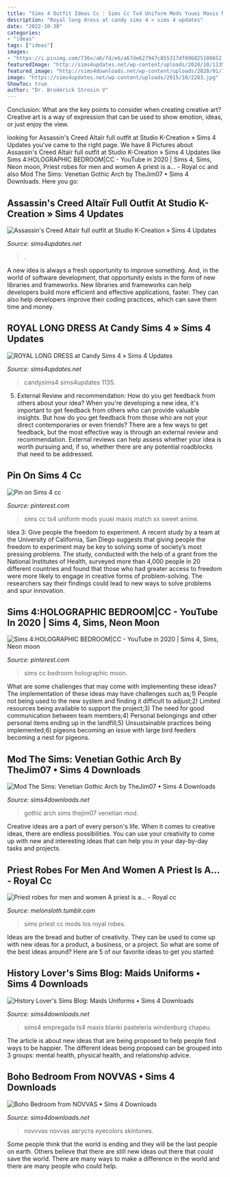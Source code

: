 ```yaml
---
title: "Sims 4 Outfit Ideas Cc : Sims Cc Ts4 Uniform Mods Yuuei Maxis Match Xx Sweet Anime"
description: "Royal long dress at candy sims 4 » sims 4 updates"
date: "2022-10-30"
categories:
- "ideas"
tags: ["ideas"]
images:
- "https://i.pinimg.com/736x/a6/7d/e6/a67de627947c855317df096825100652.jpg"
featuredImage: "http://sims4updates.net/wp-content/uploads/2020/10/1135-670x893.jpg"
featured_image: "http://sims4downloads.net/wp-content/uploads/2020/01/10019.jpg"
image: "https://sims4updates.net/wp-content/uploads/2015/10/2283.jpg"
ShowToc: true
author: "Dr. Broderick Strosin V"
---
```



Conclusion: What are the key points to consider when creating creative art?
Creative art is a way of expression that can be used to show emotion, ideas, or just enjoy the view.

	

		
looking for Assassin&#039;s Creed Altaïr full outfit at Studio K-Creation » Sims 4 Updates you've came to the right page. We have 8 Pictures about Assassin&#039;s Creed Altaïr full outfit at Studio K-Creation » Sims 4 Updates like Sims 4:HOLOGRAPHIC BEDROOM|CC - YouTube in 2020 | Sims 4, Sims, Neon moon, Priest robes for men and women A priest is a... - Royal cc and also Mod The Sims: Venetian Gothic Arch by TheJim07 • Sims 4 Downloads. Here you go:
		
    
## Assassin&#039;s Creed Altaïr Full Outfit At Studio K-Creation » Sims 4 Updates

<img loading=lazy src="https://sims4updates.net/wp-content/uploads/2015/10/2283.jpg" onerror="this.onerror=null;this.src='https://tse2.mm.bing.net/th?id=OIP.ErTn377Y941mCzTo1FR68gHaFj&amp;pid=15.1';" alt="Assassin&#039;s Creed Altaïr full outfit at Studio K-Creation » Sims 4 Updates">

_Source: sims4updates.net_

>. 

	

A new idea is always a fresh opportunity to improve something. And, in the world of software development, that opportunity exists in the form of new libraries and frameworks. New libraries and frameworks can help developers build more efficient and effective applications, faster. They can also help developers improve their coding practices, which can save them time and money.

    
## ROYAL LONG DRESS At Candy Sims 4 » Sims 4 Updates

<img loading=lazy src="http://sims4updates.net/wp-content/uploads/2020/10/1135-670x893.jpg" onerror="this.onerror=null;this.src='https://tse2.mm.bing.net/th?id=OIP.uSpNaeZ7_nVIiA0WqbwlaQHaJ3&amp;pid=15.1';" alt="ROYAL LONG DRESS at Candy Sims 4 » Sims 4 Updates">

_Source: sims4updates.net_

>candysims4 sims4updates 1135. 

	

5. External Review and recommendation: How do you get feedback from others about your idea?
When you're developing a new idea, it's important to get feedback from others who can provide valuable insights. But how do you get feedback from those who are not your direct contemporaries or even friends? There are a few ways to get feedback, but the most effective way is through an external review and recommendation. External reviews can help assess whether your idea is worth pursuing and, if so, whether there are any potential roadblocks that need to be addressed.

    
## Pin On Sims 4 Cc

<img loading=lazy src="https://i.pinimg.com/736x/1e/23/51/1e235127867c34f510bf92a9db2bb275.jpg" onerror="this.onerror=null;this.src='https://tse2.mm.bing.net/th?id=OIP.vLCsbjSVnJ40j4m3IykHywHaEY&amp;pid=15.1';" alt="Pin on Sims 4 cc">

_Source: pinterest.com_

>sims cc ts4 uniform mods yuuei maxis match xx sweet anime. 

	

Idea 3: Give people the freedom to experiment.
A recent study by a team at the University of California, San Diego suggests that giving people the freedom to experiment may be key to solving some of society’s most pressing problems. The study, conducted with the help of a grant from the National Institutes of Health, surveyed more than 4,000 people in 20 different countries and found that those who had greater access to freedom were more likely to engage in creative forms of problem-solving. The researchers say their findings could lead to new ways to solve problems and spur innovation.

    
## Sims 4:HOLOGRAPHIC BEDROOM|CC - YouTube In 2020 | Sims 4, Sims, Neon Moon

<img loading=lazy src="https://i.pinimg.com/736x/a6/7d/e6/a67de627947c855317df096825100652.jpg" onerror="this.onerror=null;this.src='https://tse1.mm.bing.net/th?id=OIP.AiXHJ_XUmUfo1qnW5_92BwHaEK&amp;pid=15.1';" alt="Sims 4:HOLOGRAPHIC BEDROOM|CC - YouTube in 2020 | Sims 4, Sims, Neon moon">

_Source: pinterest.com_

>sims cc bedroom holographic moon. 

	

What are some challenges that may come with implementing these ideas?
The implementation of these ideas may have challenges such as;1) People not being used to the new system and finding it difficult to adjust;2) Limited resources being available to support the project;3) The need for good communication between team members;4) Personal belongings and other personal items ending up in the landfill;5) Unsustainable practices being implemented;6) pigeons becoming an issue with large bird feeders becoming a nest for pigeons.

    
## Mod The Sims: Venetian Gothic Arch By TheJim07 • Sims 4 Downloads

<img loading=lazy src="http://sims4downloads.net/wp-content/uploads/2020/01/10019.jpg" onerror="this.onerror=null;this.src='https://tse3.mm.bing.net/th?id=OIP.ZfXF15e_hCG-OoEer5GLhwHaEL&amp;pid=15.1';" alt="Mod The Sims: Venetian Gothic Arch by TheJim07 • Sims 4 Downloads">

_Source: sims4downloads.net_

>gothic arch sims thejim07 venetian mod. 

	

Creative ideas are a part of every person's life. When it comes to creative ideas, there are endless possibilities. You can use your creativity to come up with new and interesting ideas that can help you in your day-by-day tasks and projects. 

    
## Priest Robes For Men And Women A Priest Is A... - Royal Cc

<img loading=lazy src="https://64.media.tumblr.com/5d8e0b9e72c4d7e9a50aaed425763ef7/cc78b6c0b3e19000-23/s1280x1920/5596490fd5674a869b0cb0dba99b078bfa3ab268.png" onerror="this.onerror=null;this.src='https://tse4.mm.bing.net/th?id=OIP.KuMq6dMKZFxCd_ghJA3cxgHaEM&amp;pid=15.1';" alt="Priest robes for men and women A priest is a... - Royal cc">

_Source: melonsloth.tumblr.com_

>sims priest cc mods los royal robes. 

	

Ideas are the bread and butter of creativity. They can be used to come up with new ideas for a product, a business, or a project. So what are some of the best ideas around? Here are 5 of our favorite ideas to get you started:

    
## History Lover&#039;s Sims Blog: Maids Uniforms • Sims 4 Downloads

<img loading=lazy src="https://sims4downloads.net/wp-content/uploads/2017/03/1092.jpg" onerror="this.onerror=null;this.src='https://tse4.mm.bing.net/th?id=OIP.xo5WMTLfgY_xvz2qA-C84wHaIL&amp;pid=15.1';" alt="History Lover&#039;s Sims Blog: Maids Uniforms • Sims 4 Downloads">

_Source: sims4downloads.net_

>sims4 empregada ts4 maxis blanki pasteleria windenburg chapeu. 

	

The article is about new ideas that are being proposed to help people find ways to be happier. The different ideas being proposed can be grouped into 3 groups: mental health, physical health, and relationship advice.

    
## Boho Bedroom From NOVVAS • Sims 4 Downloads

<img loading=lazy src="https://sims4downloads.net/wp-content/uploads/2020/08/BOHO-BEDROOM.jpg" onerror="this.onerror=null;this.src='https://tse2.mm.bing.net/th?id=OIP.U-QA4kH9Mv9d1vStfoDyBgHaEK&amp;pid=15.1';" alt="Boho Bedroom from NOVVAS • Sims 4 Downloads">

_Source: sims4downloads.net_

>novvvas novvas августа eyecolors skintones. 

	

Some people think that the world is ending and they will be the last people on earth. Others believe that there are still new ideas out there that could save the world. There are many ways to make a difference in the world and there are many people who could help.

